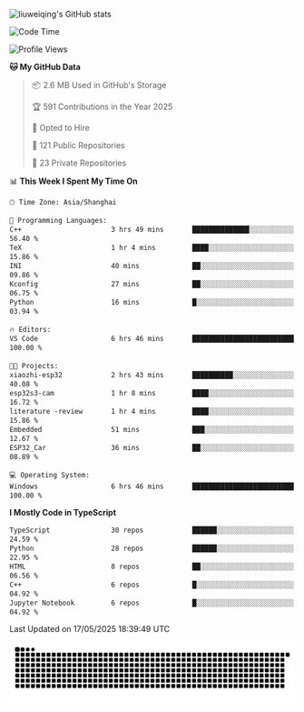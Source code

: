 ![liuweiqing's GitHub stats](https://github-readme-stats.vercel.app/api?username=14790897&show_icons=true&locale=cn&include_all_commits=true&count_private=true)

<!--START_SECTION:waka-->
![Code Time](http://img.shields.io/badge/Code%20Time-2%2C145%20hrs%2042%20mins-blue)

![Profile Views](http://img.shields.io/badge/Profile%20Views-50-blue)

**🐱 My GitHub Data** 

> 📦 2.6 MB Used in GitHub's Storage 
 > 
> 🏆 591 Contributions in the Year 2025
 > 
> 💼 Opted to Hire
 > 
> 📜 121 Public Repositories 
 > 
> 🔑 23 Private Repositories 
 > 
📊 **This Week I Spent My Time On** 

```text
🕑︎ Time Zone: Asia/Shanghai

💬 Programming Languages: 
C++                      3 hrs 49 mins       ██████████████░░░░░░░░░░░   56.40 % 
TeX                      1 hr 4 mins         ████░░░░░░░░░░░░░░░░░░░░░   15.86 % 
INI                      40 mins             ██░░░░░░░░░░░░░░░░░░░░░░░   09.86 % 
Kconfig                  27 mins             ██░░░░░░░░░░░░░░░░░░░░░░░   06.75 % 
Python                   16 mins             █░░░░░░░░░░░░░░░░░░░░░░░░   03.94 % 

🔥 Editors: 
VS Code                  6 hrs 46 mins       █████████████████████████   100.00 % 

🐱‍💻 Projects: 
xiaozhi-esp32            2 hrs 43 mins       ██████████░░░░░░░░░░░░░░░   40.08 % 
esp32s3-cam              1 hr 8 mins         ████░░░░░░░░░░░░░░░░░░░░░   16.72 % 
literature -review       1 hr 4 mins         ████░░░░░░░░░░░░░░░░░░░░░   15.86 % 
Embedded                 51 mins             ███░░░░░░░░░░░░░░░░░░░░░░   12.67 % 
ESP32_Car                36 mins             ██░░░░░░░░░░░░░░░░░░░░░░░   08.89 % 

💻 Operating System: 
Windows                  6 hrs 46 mins       █████████████████████████   100.00 % 
```

**I Mostly Code in TypeScript** 

```text
TypeScript               30 repos            ██████░░░░░░░░░░░░░░░░░░░   24.59 % 
Python                   28 repos            ██████░░░░░░░░░░░░░░░░░░░   22.95 % 
HTML                     8 repos             ██░░░░░░░░░░░░░░░░░░░░░░░   06.56 % 
C++                      6 repos             █░░░░░░░░░░░░░░░░░░░░░░░░   04.92 % 
Jupyter Notebook         6 repos             █░░░░░░░░░░░░░░░░░░░░░░░░   04.92 % 
```




 Last Updated on 17/05/2025 18:39:49 UTC
<!--END_SECTION:waka-->

<picture>
  <source media="(prefers-color-scheme: dark)" srcset="https://raw.githubusercontent.com/14790897/14790897/output/github-contribution-grid-snake-dark.svg" />
  <source media="(prefers-color-scheme: light)" srcset="https://raw.githubusercontent.com/14790897/14790897/output/github-contribution-grid-snake.svg" />
  <img alt="github-snake" src="https://raw.githubusercontent.com/14790897/14790897/output/github-contribution-grid-snake.svg" />
</picture>
